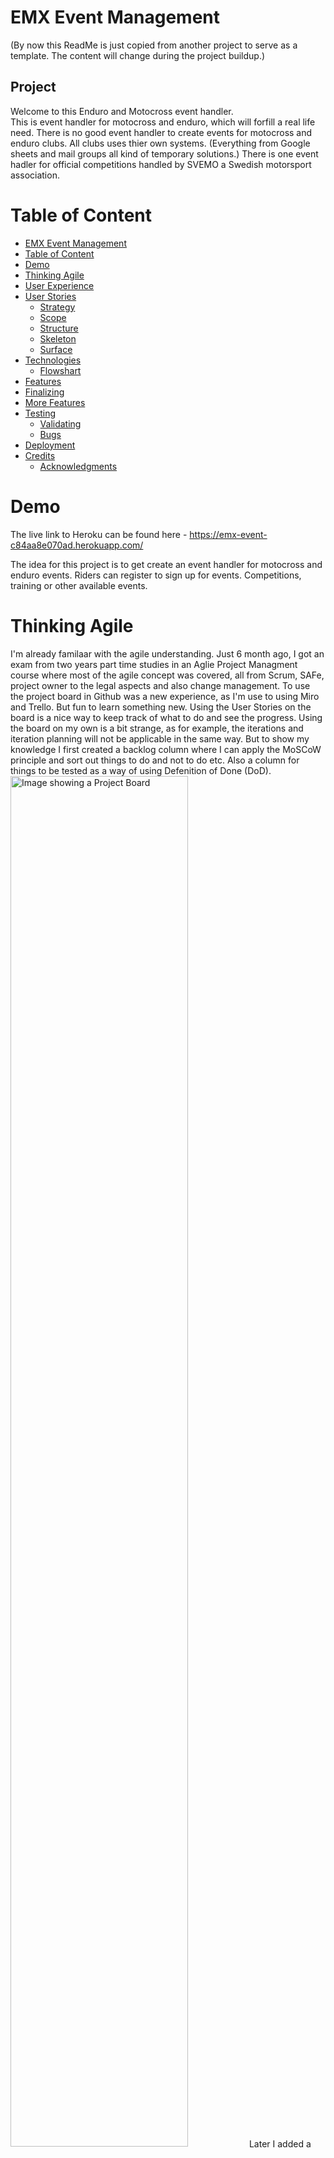# <a id="title"></a>EMX Event Management

<img src="" alt=""><br>
(By now this ReadMe is just copied from another project to serve as a template. The content will change during the project buildup.)

<h2>Project</h2>

Welcome to this Enduro and Motocross event handler.<br>
This is event handler for motocross and enduro, which will forfill a real life need. There is no good event handler to create events for motocross and enduro clubs. All clubs uses thier own systems. (Everything from Google sheets and mail groups all kind of temporary solutions.) There is one event hadler for official competitions handled by SVEMO a Swedish motorsport association.

# <a id="table-of-content"></a>Table of Content

- <a href="#title">EMX Event Management</a>
- <a href="#table-of-content">Table of Content</a>
- <a href="#demo">Demo</a>
- <a href="#agile">Thinking Agile</a>
- <a href="#user-experience">User Experience</a>
- <a href="#user-stories">User Stories</a>
  - <a href="#strategy">Strategy</a>
  - <a href="#scope">Scope</a>
  - <a href="#structure">Structure</a>
  - <a href="#skeleton">Skeleton</a>
  - <a href="#surface">Surface</a>
- <a href="#technologies">Technologies</a>
  - <a href="#flowshart">Flowshart</a>
- <a href="#features">Features</a>
- <a href="#finalizing">Finalizing</a>
- <a href="#more-features">More Features</a>
- <a href="#testing">Testing</a>
  - <a href="#validating">Validating</a>
  - <a href="#bugs">Bugs</a>
- <a href="#deployment">Deployment</a>
- <a href="#credits">Credits</a>
  - <a href="#acknowledgments">Acknowledgments</a>

# <a id="demo"></a>Demo

The live link to Heroku can be found here - <a href="https://emx-event-c84aa8e070ad.herokuapp.com/" target="_blank">https://emx-event-c84aa8e070ad.herokuapp.com/</a>

The idea for this project is to get create an event handler for motocross and enduro events. Riders can register to sign up for events. Competitions, training or other available events.

# <a id="agile"></a>Thinking Agile

  I'm already familaar with the agile understanding. Just 6 month ago, I got an exam from two years part time studies in an Aglie Project Managment course where most of the agile concept was covered, all from Scrum, SAFe, project owner to the legal aspects and also change management. To use the project board in Github was a new experience, as I'm use to using Miro and Trello. But fun to learn something new. Using the User Stories on the board is a nice way to keep track of what to do and see the progress. Using the board on my own is a bit strange, as for example, the iterations and iteration planning will not be applicable in the same way. But to show my knowledge I first created a backlog column where I can apply the MoSCoW principle and sort out things to do and not to do etc. Also a column for things to be tested as a way of using Defenition of Done (DoD).<br>
  <img src="readmefiles/agile-board_01.jpg" width="75%" alt="Image showing a Project Board">
  Later I added a column for User Stories I choosed not to do.
  
# <a id="user-experience"></a>User Experience

The idea is to make it simple and be able to easily overview different events.<br>
By registering as a user, you are able to sign up for events.

## <a id="user-stories"></a>User stories

A user should:

- Be able to register as a rider
- Be able to sign up for events.
- Be able to like an event and see if other users has liked it.
- See other riders that has sined up for an event.
- See old events.
- 

### <a id="strategy"></a>Strategy

I used the Django blog walkthrough as a base. My idea was to use the posts as a way to create events, and then use the comment function to sign up for the event. From there build more content and functions.

### <a id="scope"></a>Scope

This will show what I learnt with Python using Django and all things in earlier modules.<br>

### <a id="structure"></a>Structure

- Using Django and Python
- Implement Cloudinary for images to the event
- Linked to ElephantSQL to use Postages SQL
- User Summernote for a WYSIWYG editor for creating event.

### <a id="skeleton"></a>Skeleton

The skeleton is based on a Django blog. I started "emxevent" as a project and "events" as an app. From that I changed the models to fit my needs.


### <a id="surface"></a>Surface

What is possible to do with a text based game?
I wanted the player to experience some visual features that will happen for different event.

- First I added some ascii art. There is a dragon.
- Second, I wanted the story text to stand out from the "console text" so I found a way to colorize the text. The story text as yellow and dice rolls as blue text.
<img src="readmefiles/roll-dice-event.jpg" alt="Image example of text came with yellow story text and blue roll dice event text.">

## <a id="technologies"></a>Technologies

1. Python - to create functions for the game.
2. Django - using Django blog as a foundation.
3. Cloudinary - to host images.
4. Summernote - to apply a wysiwyg editor.

## <a id="flowshart"></a>Flowshart

<img src=""  alt=""><br>

- Game start with a short preface for the game and also explaining some game commands.
- Player enter their name and create a simple character.
- Role-playing game start to get a story block from a Google Sheet.
- After each text block the player is asked to continue.
- The text block is checked for two different ending phrases.
- If a text block ends with the phase "Time to roll your dice" the player will be asked to roll.
  - From each of the dice roll event there will be three different scenarios. Then a player is asked continue.
  - The game continue to the main story efter the scenario from the dice roll event.
- If a text block end whith the phrase "The end!" that will trigger the ending sequense where player is asked to confirm game end.
- Game will reboot.

## <a id="features"></a>Features

<h3>Existing Features</h3>

View event date:<br>
On the index page for each event, it is possible to see when the event will happen.<br>
<img src="readmefiles/event_date_01.jpg" alt="Image example of the displayed event day."><br>

The player will have to be able to use a keyboard to type letters to operate the game.<br>
First of all to enter a name, and then create a character with name and stats.<br>
<img src="readmefiles/screenshot_01a.jpg" alt="Image example of the game starting."><br>

Through the game it will ask if the player would like to continue or quit using the keys "c" respectively "q".<br>
<img src="readmefiles/screenshot_02a.jpg" alt="Image example of option to continue or quit game."><br>

The game will also ask if the player would like to roll the dice by typing letters "y" or "n".<br>
<img src="readmefiles/screenshot_02b.jpg" alt="Image example of option to roll dice or not."><br>

<h3>Google Sheet</h3>

The game use a Google Sheet as a database. This to easily edit the text of the story. There is one sheet for the main story,<br>
<img src="readmefiles/google-sheet_04.jpg" alt="Image example google sheet story sheet."><br>
 one sheet for events from the roll dice,<br>
 <img src="readmefiles/google-sheet_05.jpg" alt="Image example google sheet diceroll sheet."><br>
 and one sheet for the player and character data.<br>
 <img src="readmefiles/google-sheet_03.jpg" alt="Image example google sheet player sheet."><br>

<h3>Play mechanics</h3>

There is one main story in the Google Sheet document.
Each section of the game has its on row in the sheet.
Each line in the sheet will be checked if it's been used. If not, it will be printed and marked with "x" to be able to continue.
The length of the sentences are set to mach the width of the Heroku console. Just so that the row brake doesn't happen within a word. Also the text block are small enough to fit within the console windows to prevent the need of scrolling to read the text.<br>
<img src="readmefiles/google-sheet_01.jpg" alt="Example from a marked google sheet row"><br>
To mark the row with "x" also gives the benefits to manually set or remove an "x" in the sheet. For example to be able to run a specific text block over and over again in the console while testing.<br>

If the text in the story ends with "Time to roll your dice:" it will trigger next roll dice event.<br>
<img src="readmefiles/google-sheet_02.jpg" alt="Example from text ending with Time to roll your dice:"><br>

<h3>Error handling</h3>

The app has error handling for:

- Not be able to use an existing start number when signing up for an event.
- 

## <a id="finalizing"></a>Finalizing

A screenshot form the game running in Heroku console.<br>
<img src="" alt=""><br>

## <a id ="more-features"></a>More Features?

I can actually think of a lot of things to implement to this.

- Permit selected users to create events.
- Implent emailing functions. Such as
  - Send an authentication link when signing up.
  - Send a password reset link.
- Save a riders transponder number in the user information.
- 

## <a id="testing"></a>Testing

Through the developing of the EMX Events I had various challanges.
I followed the "I think, therefore I blog" walkthrough to set it up and use that blog as a base and then changed to my needs. At one part everything just fell apart. The Admin user interface stopped working. When logged in as an admin it showed nothing. Trying to fix it, it kind of went downhill from there. So I started over from scratch in a new repo and a new workspace and copied code piece by piece untill I was on track again. This will explain why the user stories in the project board are linked to two different repos.

I decided from the beginning that I should make sure to test everything I do. So from the first runnable skeleton of the project. I made sure it was working on Heroku by doing an early deploy. Through the whole process of developing the EMX Events app I hade it running with `python3 manage.py runserver` and checked that all was working about when I did each commit.

- Allauth: `../.pip-modules/lib/` doesn't work in Codeanywhere. It gives: `ls: cannot access '../.pip-modules/lib/': No such file or directory` the solution was found in Slack and I used this command instead: `cp -r /home/codeany/.local/lib/python3.9/site-packages/allauth/templates/* ./templates/.`

- Filtering out events on event_date prior to todays date didn't work at all first.
    `{% if event.event_date >= today %}`<br>
    To test it I added this line to print the results to the browser: `{{ event.event_date }} | {{ today }}` showed: "Nov. 8, 2023 | 2023-11-09"<br>
    This showed that the format was incorrect of the two dates. The solution that finally worked is: `{% if event.event_date|date:"Y-m-d" >= today %}`
    
<details><summary>Sign up for event. Manual testing to sign up for an event.</summary>
1. In the event_detail.html page I entered values for First name, Last name, Start number and Transponder. Then clicked on submit.<br>
<img src="readmefiles/test-sign_up_01.jpg" alt="Example one in the sign up process."><br>
2. I get a message that it was successful and that it is now waiting for approval.<br>
<img src="readmefiles/test-sign_up_02.jpg" alt="Example two in the sign up process."><br>
3. Logging in to the admin panel I see that the sign up is waiting for approval.<br>
<img src="readmefiles/test-sign_up_03.jpg" alt="Example three in the sign up process."><br>
4. Logged in as an Admin I approved the sign up.<br>
<img src="readmefiles/test-sign_up_04.jpg" alt="Example four in the sign up process."><br>
<img src="readmefiles/test-sign_up_05.jpg" alt="Example five in the sign up process."><br>
5. Going back to the site I now confirm that it is approved and showing up in the list.<br>
<img src="readmefiles/test-sign_up_06.jpg" alt="Example six in the sign up process."><br>
6. When viewing old events details it is not possible to sign up. The sign up form will automatically be disabled when the date for the event has passed.<br>
<img src="readmefiles/test-sign_up_07.jpg" alt="Example seven in the sign up process."><br>
<hr>
<h3>Error handling for sign up</h3>
1. Testing <b>not</b> to fill in the First name or Last name will result in a warning since those fields are required.<br>
<img src="readmefiles/test-sign_up_errors_01.jpg" alt="Example of error not filling in first or last name."><br>
1. The start number needs to be unique so there is an error handling for that. However the field is accepted as empty.<br>
<img src="readmefiles/test-sign_up_errors_02.jpg" alt="Example of error not filling in first or last name."><br>
1. If the user try to use a number that has been taken. The field will be cleared and a warning will appear when changing field.<br>
<img src="readmefiles/test-sign_up_errors_03.jpg" alt="Example of error not filling in first or last name."><br>
</details>

### <a id="validating"></a>Validating

I googled for any PEP8 and Python code validators, but could not find anyone working. I think I tried like five or six different. Some just threw errors on the API credentials and some didn't work at all. After spending some time to find a validator that worked I gave up. I relying on my telling me that it looked nice.

### <a id="bugs"></a>Bugs?

I haven't really encountered any bugs in this project.<br>
I got stuck several times in order to figure out different things but that is all about learning.

## <a id="deployment"></a>Deployment

The site was deployed to Heroku. Using the Code institute guidence from Love Sandwiches walkthrough.

- I used the GitHub template to create my own repository.
- Used Codeanywhere as IDE.
- Made a Google sheet and set up the API according to the videos in the Love Sandwiches walkthrough.
- I deployed the project to Heroku going through these steps.
    1. Create new app.
    2. Named it: rpg-p3 (Short for Role Playing Game - Project 3).
    3. Choose Europe as region.
    4. I went to the Settings tab to create config vars for CREDS and PORT.
    5. I added the buildpacks Python and Nodejs.
    6. In the Deploy tab I connected to GitHub repository "rpg-p3".
    7. I manually deployed branch (main).

I have in two occations experienced that Heroku stopped working and I had to redeploy branch. Seems like there is some time of timelimit?
I truly do hope that it is still running when it is time for review.
Otherwise just slack me (Robert Ahlin) and I will redeploy again.

## <a id="credits"></a>Credits

- I Think, Therefore I Blog - The base foundation for the skeleton setup from this walkthrough.
- Google search engine is frequently used. It's hard to remember how to write codes.
- A lot of help comes from search hits at the "stack overflow" forums.
- <a href="<https://djangocentral.com/authentication-using-an-email-address/" target="_blank">Djangocentral</a> - Code examples and help.
- ChatGPT - While exploring the endless possibilies using ChatGPT I have used this to troubleshoot and ask for help for code snippets.
- <a href="https://learndjango.com/" target="_blank">https://learndjango.com/</a> - to set up the password reset function
- Using <a href="https://www.online-spellcheck.com/" target="_blank">https://www.online-spellcheck.com/</a> for spelling.

### <a id="acknowledgments"></a>Acknowledgments

- Thanks to my fiancé for supporting me when I get stuck.
